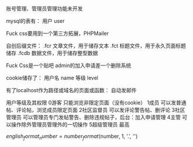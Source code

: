 账号管理、管理员管理功能未开发

mysql的表有：
    用户    user

Fuck css要用到一个第三方拓展，PHPMailer


自创后缀文件：
.fcr    文章文件，用于储存文本
.fct    标题文件，用于永久页面标题储存
.fcdb   数据文件，用于储存整型数据


Fuck Css是一个贴吧
admin的加入申请差一个删除系统
    
cookie储存了：
用户名  name
等级    level

有了localhost作为路径或域名的页面或函数：
自动发邮件


用户等级及其权限
0游客           只能浏览非限定页面（没有cookie）
1成员           可以发普通帖、评论帖，浏览成员限定页面
2社区监督员     可以发评论警告帖、删评论
3社区管理员     可以管理员专门发帖警告、删除违规帖子，后台：加入申请管理
4主管           可以操作除外管理员管理外的一切操作
5超级管理员     最高



$english_format_number = number_format($number, 1, '.', '')